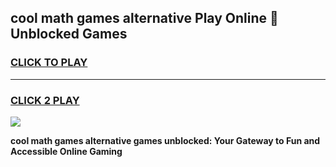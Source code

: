 
## cool math games alternative Play Online 👋 Unblocked Games
<h3>
<a href="https://news.freeplayer.one?title=cool_math_games_alternative&ref=17CMG">CLICK TO PLAY</a></h3>
<hr>

<h3>
<a href="https://news.freeplayer.one?title=cool_math_games_alternative&ref=17CMG">CLICK 2 PLAY</a>
  
</h3>

<a href="https://news.freeplayer.one?title=cool_math_games_alternative&ref=17CMG/"><img src="https://clearcache.store/games.png"></a>


**cool math games alternative games unblocked: Your Gateway to Fun and Accessible Online Gaming**
